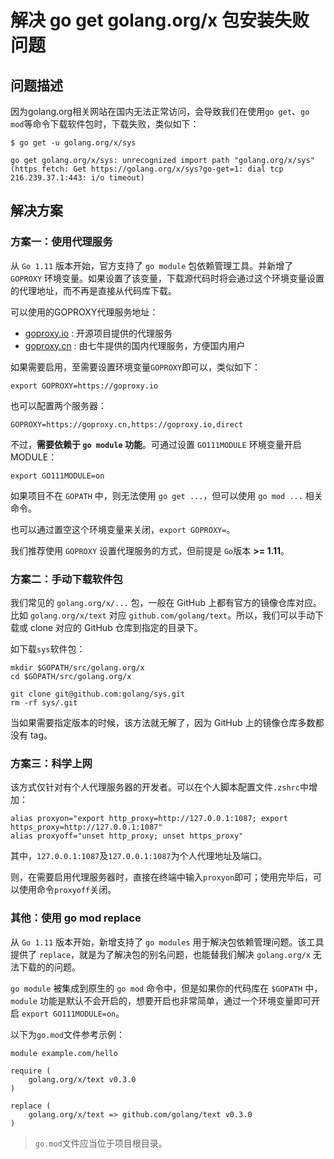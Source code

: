 # 解决 go get golang.org/x 包安装失败问题



## 问题描述

因为golang.org相关网站在国内无法正常访问，会导致我们在使用`go get`、`go mod`等命令下载软件包时，下载失败，类似如下：

```
$ go get -u golang.org/x/sys

go get golang.org/x/sys: unrecognized import path "golang.org/x/sys" (https fetch: Get https://golang.org/x/sys?go-get=1: dial tcp 216.239.37.1:443: i/o timeout)
```



## 解决方案

### 方案一：使用代理服务

从 `Go 1.11` 版本开始，官方支持了 `go module` 包依赖管理工具。并新增了 `GOPROXY` 环境变量。如果设置了该变量，下载源代码时将会通过这个环境变量设置的代理地址，而不再是直接从代码库下载。

可以使用的GOPROXY代理服务地址：

- [goproxy.io](http://goproxy.io) : 开源项目提供的代理服务
- [goproxy.cn](http://goproxy.cn) : 由七牛提供的国内代理服务，方便国内用户



如果需要启用，至需要设置环境变量`GOPROXY`即可以，类似如下：

```
export GOPROXY=https://goproxy.io
```

也可以配置两个服务器：

```
GOPROXY=https://goproxy.cn,https://goproxy.io,direct
```



不过，**需要依赖于 `go module` 功能**。可通过设置 `GO111MODULE` 环境变量开启 MODULE：

```
export GO111MODULE=on
```



如果项目不在 `GOPATH` 中，则无法使用 `go get ...`，但可以使用 `go mod ...` 相关命令。

也可以通过置空这个环境变量来关闭，`export GOPROXY=`。

我们推荐使用 `GOPROXY` 设置代理服务的方式，但前提是 `Go`版本 **>= 1.11**。



### 方案二：手动下载软件包

我们常见的 `golang.org/x/...` 包，一般在 GitHub 上都有官方的镜像仓库对应。比如 `golang.org/x/text` 对应 `github.com/golang/text`。所以，我们可以手动下载或 clone 对应的 GitHub 仓库到指定的目录下。

如下载`sys`软件包：

```
mkdir $GOPATH/src/golang.org/x 
cd $GOPATH/src/golang.org/x 

git clone git@github.com:golang/sys.git 
rm -rf sys/.git
```

当如果需要指定版本的时候，该方法就无解了，因为 GitHub 上的镜像仓库多数都没有 tag。



### 方案三：科学上网

该方式仅针对有个人代理服务器的开发者。可以在个人脚本配置文件`.zshrc`中增加：

```
alias proxyon="export http_proxy=http://127.0.0.1:1087; export https_proxy=http://127.0.0.1:1087"
alias proxyoff="unset http_proxy; unset https_proxy"
```

其中，`127.0.0.1:1087`及`127.0.0.1:1087`为个人代理地址及端口。



则，在需要启用代理服务器时，直接在终端中输入`proxyon`即可；使用完毕后，可以使用命令`proxyoff`关闭。



### 其他：使用 go mod replace

从 `Go 1.11` 版本开始，新增支持了 `go modules` 用于解决包依赖管理问题。该工具提供了 `replace`，就是为了解决包的别名问题，也能替我们解决 `golang.org/x` 无法下载的的问题。

`go module` 被集成到原生的 `go mod` 命令中，但是如果你的代码库在 `$GOPATH` 中，`module` 功能是默认不会开启的，想要开启也非常简单，通过一个环境变量即可开启 `export GO111MODULE=on`。

以下为`go.mod`文件参考示例：

```
module example.com/hello 

require (
	golang.org/x/text v0.3.0 
) 

replace (
	golang.org/x/text => github.com/golang/text v0.3.0 
)
```

> `go.mod`文件应当位于项目根目录。